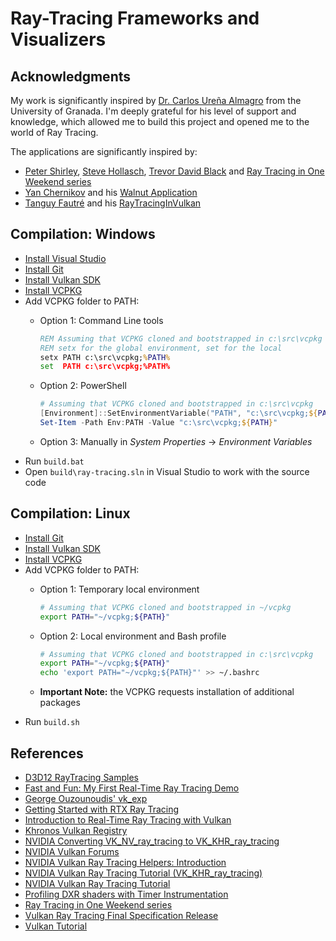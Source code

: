 # Ray-Tracing Frameworks and Visualizers

## Acknowledgments

My work is significantly inspired by [Dr. Carlos Ureña Almagro](https://lsi.ugr.es/informacion/directorio-personal/carlos-urena-almagro) from the University of Granada. I'm deeply grateful for his level of support and knowledge, which allowed me to build this project and opened me to the world of Ray Tracing.

The applications are significantly inspired by:

- [Peter Shirley](https://www.petershirley.com/), [Steve Hollasch](https://github.com/hollasch), [Trevor David Black](https://github.com/trevordblack) and [Ray Tracing in One Weekend series](https://raytracing.github.io/)
- [Yan Chernikov](http://www.youtube.com/@TheCherno) and his [Walnut Application](https://github.com/StudioCherno/Walnut)
- [Tanguy Fautré](https://github.com/GPSnoopy) and his [RayTracingInVulkan](https://github.com/GPSnoopy/RayTracingInVulkan)

## Compilation: Windows

- [Install Visual Studio](https://visualstudio.microsoft.com/downloads/)
- [Install Git](https://git-scm.com/book/en/v2/Getting-Started-Installing-Git)
- [Install Vulkan SDK](https://vulkan.lunarg.com/sdk/home)
- [Install VCPKG](https://vcpkg.io/en/getting-started.html)
- Add VCPKG folder to PATH:
  - Option 1: Command Line tools

    ```bat
    REM Assuming that VCPKG cloned and bootstrapped in c:\src\vcpkg
    REM setx for the global environment, set for the local
    setx PATH c:\src\vcpkg;%PATH%
    set  PATH c:\src\vcpkg;%PATH%
    ```

  - Option 2: PowerShell

    ```ps1
    # Assuming that VCPKG cloned and bootstrapped in c:\src\vcpkg
    [Environment]::SetEnvironmentVariable("PATH", "c:\src\vcpkg;${PATH}", "Machine")
    Set-Item -Path Env:PATH -Value "c:\src\vcpkg;${PATH}"
    ```

  - Option 3: Manually in *System Properties* → *Environment Variables*
- Run `build.bat`
- Open `build\ray-tracing.sln` in Visual Studio to work with the source code

## Compilation: Linux

- [Install Git](https://git-scm.com/book/en/v2/Getting-Started-Installing-Git)
- [Install Vulkan SDK](https://vulkan.lunarg.com/sdk/home)
- [Install VCPKG](https://vcpkg.io/en/getting-started.html)
- Add VCPKG folder to PATH:
  - Option 1: Temporary local environment

    ```bash
    # Assuming that VCPKG cloned and bootstrapped in ~/vcpkg
    export PATH="~/vcpkg;${PATH}"
    ```

  - Option 2: Local environment and Bash profile

    ```bash
    # Assuming that VCPKG cloned and bootstrapped in c:\src\vcpkg
    export PATH="~/vcpkg;${PATH}"
    echo 'export PATH="~/vcpkg;${PATH}"' >> ~/.bashrc
    ```

  - **Important Note:** the VCPKG requests installation of additional packages
- Run `build.sh`

## References

- [D3D12 RayTracing Samples](https://github.com/Microsoft/DirectX-Graphics-Samples/tree/master/Samples/Desktop/D3D12Raytracing)
- [Fast and Fun: My First Real-Time Ray Tracing Demo](https://devblogs.nvidia.com/my-first-ray-tracing-demo/)
- [George Ouzounoudis' vk_exp](https://github.com/georgeouzou/vk_exp)
- [Getting Started with RTX Ray Tracing](https://github.com/NVIDIAGameWorks/GettingStartedWithRTXRayTracing)
- [Introduction to Real-Time Ray Tracing with Vulkan](https://devblogs.nvidia.com/vulkan-raytracing)
- [Khronos Vulkan Registry](https://www.khronos.org/registry/vulkan/)
- [NVIDIA Converting VK_NV_ray_tracing to VK_KHR_ray_tracing](https://nvpro-samples.github.io/vk_raytracing_tutorial_KHR/NV_to_KHR.md.htm)
- [NVIDIA Vulkan Forums](https://devtalk.nvidia.com/default/board/166/vulkan)
- [NVIDIA Vulkan Ray Tracing Helpers: Introduction](https://developer.nvidia.com/rtx/raytracing/vkray_helpers)
- [NVIDIA Vulkan Ray Tracing Tutorial (VK_KHR_ray_tracing)](https://github.com/nvpro-samples/vk_raytracing_tutorial_KHR)
- [NVIDIA Vulkan Ray Tracing Tutorial](https://developer.nvidia.com/rtx/raytracing/vkray)
- [Profiling DXR shaders with Timer Instrumentation](https://www.reddit.com/r/vulkan/comments/hhyeyj/profiling_dxr_shaders_with_timer_instrumentation/)
- [Ray Tracing in One Weekend series](https://raytracing.github.io/)
- [Vulkan Ray Tracing Final Specification Release](https://www.khronos.org/blog/vulkan-ray-tracing-final-specification-release)
- [Vulkan Tutorial](https://vulkan-tutorial.com/)
